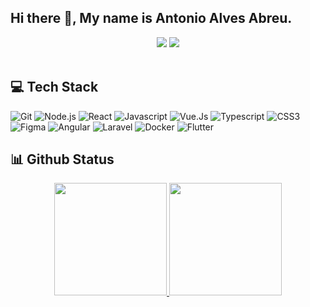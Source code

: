 ## Hi there 👋, My name is Antonio Alves Abreu.

<div align="center">
  <a href="https://antonioabreudev.vercel.app/" target="_blank"><img src="https://img.shields.io/badge/Portfolio-AntonioAbreu-black?style=for-the-badge" ></a>
  <a href="https://www.linkedin.com/in/antonio-alves-abreu/" target="_blank"><img src="https://img.shields.io/badge/-LinkedIn-blue?style=for-the-badge&logo=Linkedin&logoColor=white&link=https://www.linkedin.com/in/antonio-abreu/"></a>
</div>

<br>


## 💻 Tech Stack

![Git](https://img.shields.io/badge/-Git-222222?style=for-the-badge&logo=git&logoColor=F05032)
![Node.js](https://img.shields.io/badge/-Node.js-222222?style=for-the-badge&logo=node.js&logoColor=339933)
![React](https://img.shields.io/badge/-React-222222?style=for-the-badge&logo=React&logoColor=61DAFB)
![Javascript](https://img.shields.io/badge/-Javascript-222222?style=for-the-badge&logo=Javascript&logoColor=FC)
![Vue.Js](https://img.shields.io/badge/Vue.js-222222?style=for-the-badge&logo=vuedotjs&logoColor=4FC08D)
![Typescript](https://img.shields.io/badge/-Typescript-222222?style=for-the-badge&logo=Typescript&logoColor=0769AD)
![CSS3](https://img.shields.io/badge/-CSS3-222222?style=for-the-badge&logo=CSS3&logoColor=F05032)
![Figma](https://img.shields.io/badge/-Figma-222222?style=for-the-badge&logo=Figma&logoColor=)
![Angular](https://img.shields.io/badge/Angular-222222?style=for-the-badge&logo=angular&logoColor=DD0031)
![Laravel](https://img.shields.io/badge/Laravel-222222?style=for-the-badge&logo=laravel&logoColor=FF2D20)
![Docker](https://img.shields.io/badge/Docker-222222?style=for-the-badge&logo=docker&logoColor=2496ED)
![Flutter](https://img.shields.io/badge/Flutter-222222?style=for-the-badge&logo=flutter&logoColor=2496ED)

## 📊 Github Status

<div align="center">
  <a href="https://github.com/AntonioCw">
  <img height="180em" src="https://github-readme-stats.vercel.app/api?username=antoniocw&show_icons=true&theme=dark&include_all_commits=true&count_private=true"/>
  <img height="180em" src="https://github-readme-stats.vercel.app/api/top-langs/?username=antoniocw&layout=compact&langs_count=7&theme=dark"/>
</div>
